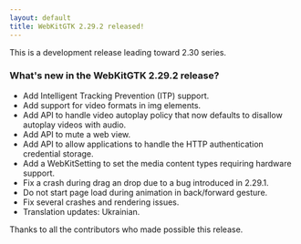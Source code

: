 ```yaml
---
layout: default
title: WebKitGTK 2.29.2 released!
---
```


This is a development release leading toward 2.30 series.

### What's new in the WebKitGTK 2.29.2 release?

 - Add Intelligent Tracking Prevention (ITP) support.
 - Add support for video formats in img elements.
 - Add API to handle video autoplay policy that now defaults to disallow autoplay videos with audio.
 - Add API to mute a web view.
 - Add API to allow applications to handle the HTTP authentication credential storage.
 - Add a WebKitSetting to set the media content types requiring hardware support.
 - Fix a crash during drag an drop due to a bug introduced in 2.29.1.
 - Do not start page load during animation in back/forward gesture.
 - Fix several crashes and rendering issues.
 - Translation updates: Ukrainian.

Thanks to all the contributors who made possible this release.
